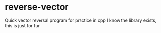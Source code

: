 # reverse-vector
Quick vector reversal program for practice in cpp
I know the <algorithm> library exists, this is just for fun
